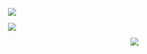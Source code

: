 <!--
**prateek-chaubey/prateek-chaubey** is a ✨ _special_ ✨ repository because its `README.md` (this file) appears on your GitHub profile.

Here are some ideas to get you started:

- 🔭 I’m currently working on ...
- 🌱 I’m currently learning ...
- 👯 I’m looking to collaborate on ...
- 🤔 I’m looking for help with ...
- 💬 Ask me about ...
- 📫 How to reach me: ...
- 😄 Pronouns: ...
- ⚡ Fun fact: ...
### [Karma](https://hinduism.stackexchange.com/questions/2399/is-our-destiny-predetermined-if-yes-then-why-do-our-actions-affect-our-karma)
---
## आपदः संपदः काले दैवादेवेति निश्चयी। तृप्तः स्वस्थेन्द्रियो नित्यं न वान्छति न शोचति॥

<p align="center" ><img src=th30ne.svg ></p>
<p align="center" ><img src=pc.svg ></p>
<p align="right" ><img src=timer.svg ></p>

-->

<p align="center">
<picture>
  <source media="(prefers-color-scheme: dark)" srcset="th30ne.svg">
  <source media="(prefers-color-scheme: light)" srcset="darkmode.svg">
  <img  src="./blank.svg">
</picture>
</p>


<p align="center">
<picture>
<source media="(prefers-color-scheme: dark)" align="center" srcset="pkc.svg">
<source media="(prefers-color-scheme: light)" srcset="blank.svg">
<img  src="./blank.svg">
</picture>
</p>


<p align="right">
<picture>
<source align="right" media="(prefers-color-scheme: dark)" srcset="timer.svg">
<source media="(prefers-color-scheme: light)" srcset="blank.svg">
<img  src="./blank.svg">
</picture>
</p>






 



 
